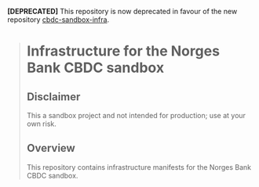 **[DEPRECATED]** This repository is now deprecated in favour of the new repository [cbdc-sandbox-infra](https://github.com/norges-bank/cbdc-sandbox-infra).

> # Infrastructure for the Norges Bank CBDC sandbox
> 
> ## Disclaimer
> 
> This a sandbox project and not intended for production; use at your own risk.
> 
> ## Overview
> 
> This repository contains infrastructure manifests for the Norges Bank CBDC sandbox.
